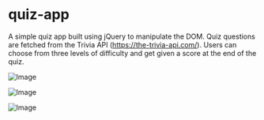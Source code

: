 # quiz-app

A simple quiz app built using jQuery to manipulate the DOM. Quiz questions are fetched from the Trivia API (https://the-trivia-api.com/). Users can choose from three levels of difficulty and get given a score at the end of the quiz.

![Image](https://github.com/user-attachments/assets/1724a897-1f49-4cde-93eb-0534a3cd0ebb)

![Image](https://github.com/user-attachments/assets/809ff4c0-1cff-4107-aa9d-bdbef6fecec2)

![Image](https://github.com/user-attachments/assets/b05f486b-861d-4585-93b8-4f84c0bfc6fa)

